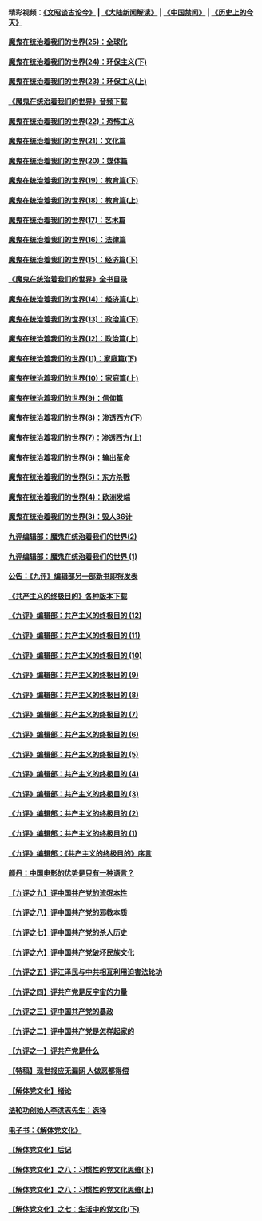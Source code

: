 #### 精彩视频：[《文昭谈古论今》](https://github.com/gfw-breaker/wenzhao/blob/master/README.md?t=12040631) | [《大陆新闻解读》](https://github.com/gfw-breaker/ntdtv-comedy/blob/master/README.md?t=12040631) | [《中国禁闻》](https://github.com/gfw-breaker/ntdtv-news/blob/master/README.md?t=12040631) | [《历史上的今天》](https://github.com/gfw-breaker/today-in-history/blob/master/README.md?t=12040631) 

#### [魔鬼在统治着我们的世界(25)：全球化](../pages/nsc422/n10788205.md?t=12040631) 

#### [魔鬼在统治着我们的世界(24)：环保主义(下)](../pages/nsc422/n10695307.md?t=12040631) 

#### [魔鬼在统治着我们的世界(23)：环保主义(上)](../pages/nsc422/n10688613.md?t=12040631) 

#### [《魔鬼在统治着我们的世界》音频下载](../pages/nsc422/n10635553.md?t=12040631) 

#### [魔鬼在统治着我们的世界(22)：恐怖主义](../pages/nsc422/n10614727.md?t=12040631) 

#### [魔鬼在统治着我们的世界(21)：文化篇](../pages/nsc422/n10597706.md?t=12040631) 

#### [魔鬼在统治着我们的世界(20)：媒体篇](../pages/nsc422/n10586579.md?t=12040631) 

#### [魔鬼在统治着我们的世界(19)：教育篇(下)](../pages/nsc422/n10564808.md?t=12040631) 

#### [魔鬼在统治着我们的世界(18)：教育篇(上)](../pages/nsc422/n10526970.md?t=12040631) 

#### [魔鬼在统治着我们的世界(17)：艺术篇](../pages/nsc422/n10499093.md?t=12040631) 

#### [魔鬼在统治着我们的世界(16)：法律篇](../pages/nsc422/n10485969.md?t=12040631) 

#### [魔鬼在统治着我们的世界(15)：经济篇(下)](../pages/nsc422/n10469975.md?t=12040631) 

#### [《魔鬼在统治着我们的世界》全书目录](../pages/nsc422/n10464261.md?t=12040631) 

#### [魔鬼在统治着我们的世界(14)：经济篇(上)](../pages/nsc422/n10457370.md?t=12040631) 

#### [魔鬼在统治着我们的世界(13)：政治篇(下)](../pages/nsc422/n10448270.md?t=12040631) 

#### [魔鬼在统治着我们的世界(12)：政治篇(上)](../pages/nsc422/n10444576.md?t=12040631) 

#### [魔鬼在统治着我们的世界(11)：家庭篇(下)](../pages/nsc422/n10440961.md?t=12040631) 

#### [魔鬼在统治着我们的世界(10)：家庭篇(上)](../pages/nsc422/n10435448.md?t=12040631) 

#### [魔鬼在统治着我们的世界(9)：信仰篇](../pages/nsc422/n10432159.md?t=12040631) 

#### [魔鬼在统治着我们的世界(8)：渗透西方(下)](../pages/nsc422/n10429603.md?t=12040631) 

#### [魔鬼在统治着我们的世界(7)：渗透西方(上)](../pages/nsc422/n10426013.md?t=12040631) 

#### [魔鬼在统治着我们的世界(6)：输出革命](../pages/nsc422/n10421536.md?t=12040631) 

#### [魔鬼在统治着我们的世界(5)：东方杀戮](../pages/nsc422/n10417707.md?t=12040631) 

#### [魔鬼在统治着我们的世界(4)：欧洲发端](../pages/nsc422/n10414890.md?t=12040631) 

#### [魔鬼在统治着我们的世界(3)：毁人36计](../pages/nsc422/n10411583.md?t=12040631) 

#### [九评编辑部：魔鬼在统治着我们的世界(2)](../pages/nsc422/n10410036.md?t=12040631) 

#### [九评编辑部：魔鬼在统治着我们的世界 (1)](../pages/nsc422/n10406825.md?t=12040631) 

#### [公告：《九评》编辑部另一部新书即将发表](../pages/nsc422/n10405104.md?t=12040631) 

#### [《共产主义的终极目的》各种版本下载](../pages/nsc422/n10022138.md?t=12040631) 

#### [《九评》编辑部：共产主义的终极目的 (12)](../pages/nsc422/n9933272.md?t=12040631) 

#### [《九评》编辑部：共产主义的终极目的 (11)](../pages/nsc422/n9924973.md?t=12040631) 

#### [《九评》编辑部：共产主义的终极目的 (10)](../pages/nsc422/n9920883.md?t=12040631) 

#### [《九评》编辑部：共产主义的终极目的 (9)](../pages/nsc422/n9916363.md?t=12040631) 

#### [《九评》编辑部：共产主义的终极目的 (8)](../pages/nsc422/n9912488.md?t=12040631) 

#### [《九评》编辑部：共产主义的终极目的 (7)](../pages/nsc422/n9901176.md?t=12040631) 

#### [《九评》编辑部：共产主义的终极目的 (6)](../pages/nsc422/n9899359.md?t=12040631) 

#### [《九评》编辑部：共产主义的终极目的 (5)](../pages/nsc422/n9893174.md?t=12040631) 

#### [《九评》编辑部：共产主义的终极目的 (4)](../pages/nsc422/n9891246.md?t=12040631) 

#### [《九评》编辑部：共产主义的终极目的 (3)](../pages/nsc422/n9879879.md?t=12040631) 

#### [《九评》编辑部：共产主义的终极目的 (2)](../pages/nsc422/n9876205.md?t=12040631) 

#### [《九评》编辑部：共产主义的终极目的 (1)](../pages/nsc422/n9865857.md?t=12040631) 

#### [《九评》编辑部：《共产主义的终极目的》序言](../pages/nsc422/n9862666.md?t=12040631) 

#### [颜丹：中国电影的优势是只有一种语言？](../pages/nsc422/n9583062.md?t=12040631) 

#### [【九评之九】评中国共产党的流氓本性](../pages/nsc422/n737542.md?t=12040631) 

#### [【九评之八】评中国共产党的邪教本质](../pages/nsc422/n735942.md?t=12040631) 

#### [【九评之七】评中国共产党的杀人历史](../pages/nsc422/n733806.md?t=12040631) 

#### [【九评之六】评中国共产党破坏民族文化](../pages/nsc422/n731667.md?t=12040631) 

#### [【九评之五】评江泽民与中共相互利用迫害法轮功](../pages/nsc422/n730058.md?t=12040631) 

#### [【九评之四】评共产党是反宇宙的力量](../pages/nsc422/n727814.md?t=12040631) 

#### [【九评之三】评中国共产党的暴政](../pages/nsc422/n725597.md?t=12040631) 

#### [【九评之二】评中国共产党是怎样起家的](../pages/nsc422/n723946.md?t=12040631) 

#### [【九评之一】评共产党是什么](../pages/nsc422/n722529.md?t=12040631) 

#### [【特稿】现世报应无漏网 人做恶都得偿](../pages/nsc422/n4215167.md?t=12040631) 

#### [【解体党文化】绪论](../pages/nsc422/n1449356.md?t=12040631) 

#### [法轮功创始人李洪志先生：选择](../pages/nsc422/n3580738.md?t=12040631) 

#### [电子书：《解体党文化》](../pages/nsc422/n1573484.md?t=12040631) 

#### [【解体党文化】后记](../pages/nsc422/n1531999.md?t=12040631) 

#### [【解体党文化】之八：习惯性的党文化思维(下)](../pages/nsc422/n1526477.md?t=12040631) 

#### [【解体党文化】之八：习惯性的党文化思维(上)](../pages/nsc422/n1520631.md?t=12040631) 

#### [【解体党文化】之七：生活中的党文化(下)](../pages/nsc422/n1513446.md?t=12040631) 

